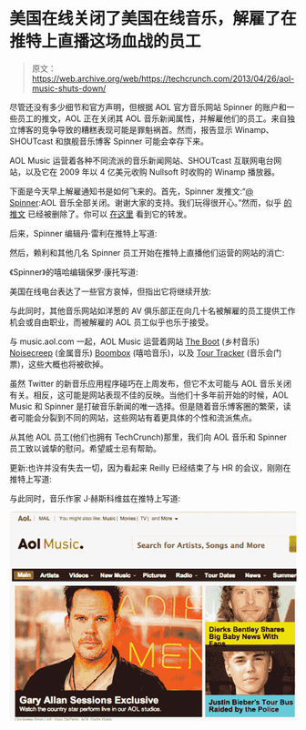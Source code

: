 # 美国在线关闭了美国在线音乐，解雇了在推特上直播这场血战的员工

> 原文：<https://web.archive.org/web/https://techcrunch.com/2013/04/26/aol-music-shuts-down/>

尽管还没有多少细节和官方声明，但根据 AOL 官方音乐网站 Spinner 的账户和一些员工的推文，AOL 正在关闭其 AOL 音乐新闻属性，并解雇他们的员工。来自独立博客的竞争导致的糟糕表现可能是罪魁祸首。然而，报告显示 Winamp、SHOUTcast 和旗舰音乐博客 Spinner 可能会幸存下来。

AOL Music 运营着各种不同流派的音乐新闻网站、SHOUTcast 互联网电台网站，以及它在 2009 年以 4 亿美元收购 Nullsoft 时收购的 Winamp 播放器。

下面是今天早上解雇通知书是如何飞来的。首先，Spinner 发推文:“[@ Spinner](https://web.archive.org/web/20230315095318/https://twitter.com/Spinner):AOL 音乐全部关闭。谢谢大家的支持。我们玩得很开心。”然而，似乎 [的推文](https://web.archive.org/web/20230315095318/https://twitter.com/Spinner/status/327858136218206208) 已经被删除了。你可以 [在这里](https://web.archive.org/web/20230315095318/https://twitter.com/search/realtime?q=%20All%20of%20AOL%20Music%20is%20shutting%20down.&src=typd) 看到它的转发。

后来，Spinner 编辑丹·雷利在推特上写道:

然后，赖利和其他几名 Spinner 员工开始在推特上直播他们运营的网站的消亡:

《Spinner》的嘻哈编辑保罗·康托写道:

美国在线电台表达了一些官方哀悼，但指出它将继续开放:

与此同时，其他音乐网站如洋葱的 AV 俱乐部正在向几十名被解雇的员工提供工作机会或自由职业，而被解雇的 AOL 员工似乎也乐于接受。

与 music.aol.com 一起，AOL Music 运营着网站 [The Boot](https://web.archive.org/web/20230315095318/http://www.theboot.com/) (乡村音乐) [Noisecreep](https://web.archive.org/web/20230315095318/http://www.noisecreep.com/) (金属音乐) [Boombox](https://web.archive.org/web/20230315095318/http://www.theboombox.com//) (嘻哈音乐)，以及 [Tour Tracker](https://web.archive.org/web/20230315095318/http://www.tourtracker.com/) (音乐会门票)，这些大概也将被砍掉。

虽然 Twitter 的新音乐应用程序碰巧在上周发布，但它不太可能与 AOL 音乐关闭有关。相反，这可能是网站表现不佳的反映。当他们十多年前开始的时候，AOL Music 和 Spinner 是打破音乐新闻的唯一选择。但是随着音乐博客圈的繁荣，读者可能会分裂到不同的网站，这些网站有着更具体的个性和流派焦点。

从其他 AOL 员工(他们也拥有 TechCrunch)那里，我们向 AOL 音乐和 Spinner 员工致以诚挚的慰问。希望威士忌有帮助。

更新:也许并没有失去一切，因为看起来 Reilly 已经结束了与 HR 的会议，刚刚在推特上写道:

与此同时，音乐作家 J·赫斯科维兹在推特上写道:

![Screen Shot 2013-04-26 at 12.21.54 PM](img/6edf8dae69c7bdd66394cd83d9a0ffd7.png)